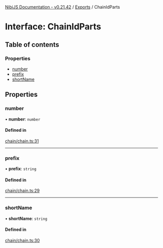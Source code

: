[NibiJS Documentation - v0.21.42](../intro.md) / [Exports](../modules.md) / ChainIdParts

# Interface: ChainIdParts

## Table of contents

### Properties

- [number](ChainIdParts.md#number)
- [prefix](ChainIdParts.md#prefix)
- [shortName](ChainIdParts.md#shortname)

## Properties

### number

• **number**: `number`

#### Defined in

[chain/chain.ts:31](https://github.com/NibiruChain/ts-sdk/blob/2993dce/packages/nibijs/src/chain/chain.ts#L31)

---

### prefix

• **prefix**: `string`

#### Defined in

[chain/chain.ts:29](https://github.com/NibiruChain/ts-sdk/blob/2993dce/packages/nibijs/src/chain/chain.ts#L29)

---

### shortName

• **shortName**: `string`

#### Defined in

[chain/chain.ts:30](https://github.com/NibiruChain/ts-sdk/blob/2993dce/packages/nibijs/src/chain/chain.ts#L30)
